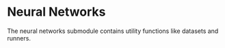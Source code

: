 # Neural Networks

The neural networks submodule contains utility functions like datasets and runners.
